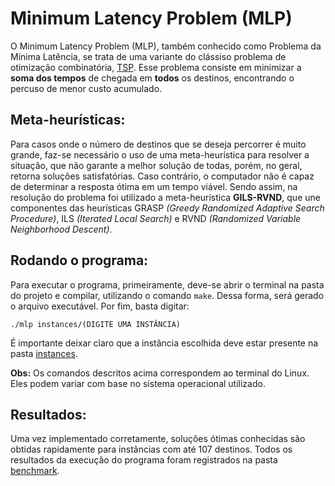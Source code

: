 # Minimum Latency Problem (MLP)

O Minimum Latency Problem (MLP), também conhecido como Problema da Mínima Latência, se trata de uma variante do clássiso problema de otimização combinatória, [TSP](https://github.com/renatamendesc/TSP). Esse problema consiste em minimizar a **soma dos tempos** de chegada em **todos** os destinos, encontrando o percuso de menor custo acumulado.

## Meta-heurísticas:

Para casos onde o número de destinos que se deseja percorrer é muito grande, faz-se necessário o uso de uma meta-heurística para resolver a situação, que não garante a melhor solução de todas, porém, no geral, retorna soluções satisfatórias. Caso contrário, o computador não é capaz de determinar a resposta ótima em um tempo viável. Sendo assim, na resolução do problema foi utilizado a meta-heurística **GILS-RVND**, que une componentes das heurísticas GRASP *(Greedy Randomized Adaptive Search Procedure)*, ILS *(Iterated Local Search)* e RVND *(Randomized Variable Neighborhood Descent)*.

## Rodando o programa:

Para executar o programa, primeiramente, deve-se abrir o terminal na pasta do projeto e compilar, utilizando o comando `make`. Dessa forma, será gerado o arquivo executável. Por fim, basta digitar:

```./mlp instances/(DIGITE UMA INSTÂNCIA)```

É importante deixar claro que a instância escolhida deve estar presente na pasta [instances](https://github.com/renatamendesc/MLP/tree/main/instances).

**Obs:** Os comandos descritos acima correspondem ao terminal do Linux. Eles podem variar com base no sistema operacional utilizado.

## Resultados:
Uma vez implementado corretamente, soluções ótimas conhecidas são obtidas rapidamente para instâncias com até 107 destinos. Todos os resultados da execução do programa foram registrados na pasta [benchmark](https://github.com/renatamendesc/MLP/blob/main/benchmark/bm_final.txt).
